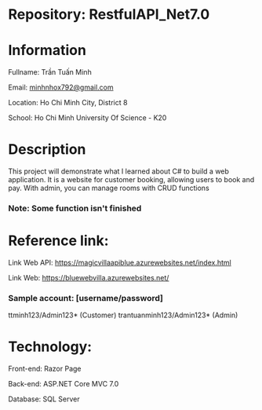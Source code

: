 # Repository: RestfulAPI_Net7.0

# Information

Fullname: Trần Tuấn Minh

Email: minhnhox792@gmail.com

Location: Ho Chi Minh City, District 8

School: Ho Chi Minh University Of Science - K20


# Description

This project will demonstrate what I learned about C# to build a web application. It is a website for customer booking, allowing users to book and pay. With admin, you can manage rooms with CRUD functions

### Note: Some function isn't finished


# Reference link:

Link Web API: https://magicvillaapiblue.azurewebsites.net/index.html

Link Web: https://bluewebvilla.azurewebsites.net/

### Sample account: [username/password]

ttminh123/Admin123* (Customer)
trantuanminh123/Admin123* (Admin)


# Technology:

Front-end: Razor Page

Back-end: ASP.NET Core MVC 7.0

Database: SQL Server
